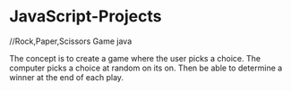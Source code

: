 # JavaScript-Projects
//Rock,Paper,Scissors Game java

The concept is to create a game where the user picks a choice. The computer picks a choice at random on its on. Then be able to determine a winner at the end of each play. 
